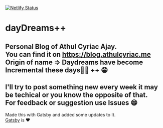 [![Netlify Status](https://api.netlify.com/api/v1/badges/3e309cdf-56b7-4b50-9dff-85a586a0d5ad/deploy-status)](https://app.netlify.com/sites/stupefied-ramanujan-0a4da3/deploys)
# dayDreams++
Personal Blog of Athul Cyriac Ajay.   
You can find it on https://blog.athulcyriac.me
Origin of name => Daydreams have become Incremental these days🤔🤔 ++ 😁
--------
I'll try to post something new every week it may be techical or you know the opposite of that.   
For feedback or suggestion use **Issues** 😁
-------
Made this with Gatsby and added some updates to It.   
[Gatsby](https://gatsbyjs.com) is ❤️
